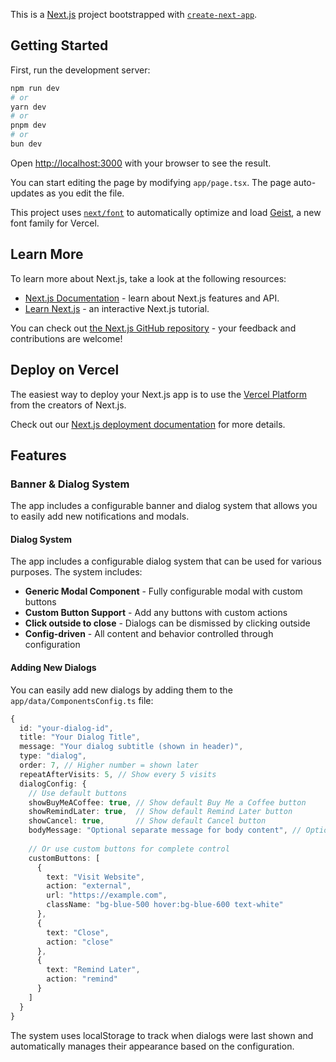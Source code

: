 This is a [Next.js](https://nextjs.org) project bootstrapped with [`create-next-app`](https://nextjs.org/docs/app/api-reference/cli/create-next-app).

## Getting Started

First, run the development server:

```bash
npm run dev
# or
yarn dev
# or
pnpm dev
# or
bun dev
```

Open [http://localhost:3000](http://localhost:3000) with your browser to see the result.

You can start editing the page by modifying `app/page.tsx`. The page auto-updates as you edit the file.

This project uses [`next/font`](https://nextjs.org/docs/app/building-your-application/optimizing/fonts) to automatically optimize and load [Geist](https://vercel.com/font), a new font family for Vercel.

## Learn More

To learn more about Next.js, take a look at the following resources:

- [Next.js Documentation](https://nextjs.org/docs) - learn about Next.js features and API.
- [Learn Next.js](https://nextjs.org/learn) - an interactive Next.js tutorial.

You can check out [the Next.js GitHub repository](https://github.com/vercel/next.js) - your feedback and contributions are welcome!

## Deploy on Vercel

The easiest way to deploy your Next.js app is to use the [Vercel Platform](https://vercel.com/new?utm_medium=default-template&filter=next.js&utm_source=create-next-app&utm_campaign=create-next-app-readme) from the creators of Next.js.

Check out our [Next.js deployment documentation](https://nextjs.org/docs/app/building-your-application/deploying) for more details.

## Features

### Banner & Dialog System
The app includes a configurable banner and dialog system that allows you to easily add new notifications and modals.

#### Dialog System
The app includes a configurable dialog system that can be used for various purposes. The system includes:
- **Generic Modal Component** - Fully configurable modal with custom buttons
- **Custom Button Support** - Add any buttons with custom actions
- **Click outside to close** - Dialogs can be dismissed by clicking outside
- **Config-driven** - All content and behavior controlled through configuration

#### Adding New Dialogs
You can easily add new dialogs by adding them to the `app/data/ComponentsConfig.ts` file:

```typescript
{
  id: "your-dialog-id",
  title: "Your Dialog Title",
  message: "Your dialog subtitle (shown in header)",
  type: "dialog",
  order: 7, // Higher number = shown later
  repeatAfterVisits: 5, // Show every 5 visits
  dialogConfig: {
    // Use default buttons
    showBuyMeACoffee: true, // Show default Buy Me a Coffee button
    showRemindLater: true,  // Show default Remind Later button
    showCancel: true,       // Show default Cancel button
    bodyMessage: "Optional separate message for body content", // Optional
    
    // Or use custom buttons for complete control
    customButtons: [
      {
        text: "Visit Website",
        action: "external",
        url: "https://example.com",
        className: "bg-blue-500 hover:bg-blue-600 text-white"
      },
      {
        text: "Close",
        action: "close"
      },
      {
        text: "Remind Later",
        action: "remind"
      }
    ]
  }
}
```

The system uses localStorage to track when dialogs were last shown and automatically manages their appearance based on the configuration.
